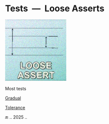 # Tests &nbsp;&mdash;&nbsp; Loose Asserts

<picture><img alt="&nbsp; LOOSE ASERT" src="../../_rsc/img/_nav/tiles/test/assert_art.jpg" /></picture>

Most tests 

[Gradual](tests-gradual_assert.md)

[Tolerance](tests-value_tolerance.md)


🔚 .. 2025 ..
